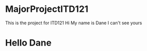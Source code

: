# MajorProjectITD121
This is the project for ITD121 
Hi My name is Dane
I can't see yours

# Hello Dane